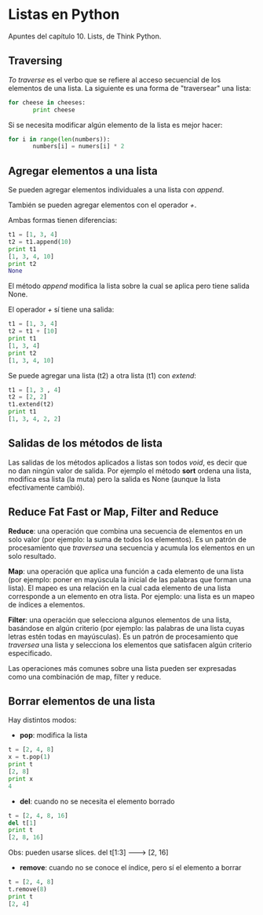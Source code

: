 # Listas en Python


Apuntes del capítulo 10. Lists, de Think Python.

## Traversing
*To traverse* es el verbo que se refiere al acceso secuencial de los
elementos de una lista. La siguiente es una forma de \"traversear\" una
lista:

``` python
for cheese in cheeses:
       print cheese
```

Si se necesita modificar algún elemento de la lista es mejor hacer:

``` python
for i in range(len(numbers)):
       numbers[i] = numers[i] * 2
```

## Agregar elementos a una lista

Se pueden agregar elementos individuales a una lista con *append*.

También se pueden agregar elementos con el operador *+*.

Ambas formas tienen diferencias:

``` python
t1 = [1, 3, 4]
t2 = t1.append(10)
print t1
[1, 3, 4, 10]
print t2
None
```

El método *append* modifica la lista sobre la cual se aplica pero tiene
salida None.

El operador *+* sí tiene una salida:

``` python
t1 = [1, 3, 4]
t2 = t1 + [10]
print t1
[1, 3, 4]
print t2
[1, 3, 4, 10]
```

Se puede agregar una lista (t2) a otra lista (t1) con *extend*:

``` python
t1 = [1, 3 , 4]
t2 = [2, 2]
t1.extend(t2)
print t1
[1, 3, 4, 2, 2]
```

## Salidas de los métodos de lista

Las salidas de los métodos aplicados a listas son todos *void*, es decir
que no dan ningún valor de salida. Por ejemplo el método **sort** ordena
una lista, modifica esa lista (la muta) pero la salida es None (aunque
la lista efectivamente cambió).

## Reduce Fat Fast or Map, Filter and Reduce

**Reduce**: una operación que combina una secuencia de elementos en un
solo valor (por ejemplo: la suma de todos los elementos). Es un patrón
de procesamiento que *traversea* una secuencia y acumula los elementos
en un solo resultado.

**Map**: una operación que aplica una función a cada elemento de una
lista (por ejemplo: poner en mayúscula la inicial de las palabras que
forman una lista). El mapeo es una relación en la cual cada elemento de
una lista corresponde a un elemento en otra lista. Por ejemplo: una
lista es un mapeo de índices a elementos.

**Filter**: una operación que selecciona algunos elementos de una lista,
basándose en algún criterio (por ejemplo: las palabras de una lista
cuyas letras estén todas en mayúsculas). Es un patrón de procesamiento
que *traversea* una lista y selecciona los elementos que satisfacen
algún criterio especificado.

Las operaciones más comunes sobre una lista pueden ser expresadas como
una combinación de map, filter y reduce.

## Borrar elementos de una lista

Hay distintos modos:

-   **pop**: modifica la lista

``` python
t = [2, 4, 8]
x = t.pop(1)
print t
[2, 8]
print x
4
```

-   **del**: cuando no se necesita el elemento borrado

``` python
t = [2, 4, 8, 16]
del t[1]
print t
[2, 8, 16]
```

Obs: pueden usarse slices. del t\[1:3\] \-\--\> \[2, 16\]

-   **remove**: cuando no se conoce el índice, pero sí el elemento a
    borrar

``` python
t = [2, 4, 8]
t.remove(8)
print t
[2, 4]
```

